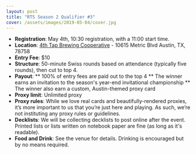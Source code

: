 ```yaml
---
layout: post
title: "RTS Season 2 Qualifier #3"
cover: /assets/images/2019-05-04/cover.jpg
---
```


<!--- remove this line and uncomment the next line when the poster is ready --->
<!--- ![](/assets/images/2019-05-04/poster.jpg) --->

* **Registration**: May 4th, 10:30 registration, with a 11:00 start time.
* **Location**: [4th Tap Brewing Cooperative](http://4thtap.coop/) - 10615 Metric Blvd Austin,
  TX, 78758
* **Entry Fee**: $10
* **Structure**: 50-minute Swiss rounds based on attendance (typically five rounds), then cut
  to top 4.
* **Payout**:
** 100% of entry fees are paid out to the top 4
** The winner earns an invitation to the season's year-end invitational championship
** The winner also earn a custom, Austin-themed proxy card
* **Proxy limit**: Unlimited proxy
* **Proxy rules**: While we love real cards and beautifully-rendered proxies, it’s more important
  to us that you’re just here and playing. As such, we’re not instituting any proxy rules or
  guidelines.
* **Decklists**: We will be collecting decklists to post online after the event. Printed
  lists or lists written on notebook paper are fine (as long as it's readable).
* **Food and Drink**: See the venue for details. Drinking is encouraged but by no means required.


